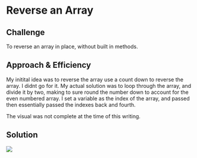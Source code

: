 # Reverse an Array


## Challenge
To reverse an array in place, without built in methods.

## Approach & Efficiency
My initital idea was to reverse the array use a count down to reverse the array. I didnt go for it. 
My actual solution was to loop through the array, and divide it by two, making to sure round the
number down to account for the even numbered array.
I set a variable as the index of the array, and passed then essentially passed the indexes back and fourth.


The visual was not complete at the time of this writing.
## Solution

<img src="assets/array-reverse.jpg">
